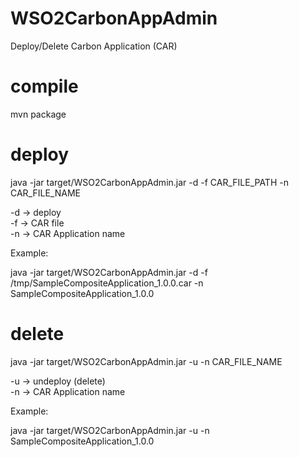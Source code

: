 # WSO2CarbonAppAdmin

Deploy/Delete Carbon Application (CAR)

# compile

mvn package

# deploy

java -jar target/WSO2CarbonAppAdmin.jar -d -f CAR_FILE_PATH -n CAR_FILE_NAME

-d -> deploy <br />
-f -> CAR file <br />
-n -> CAR Application name <br />

Example:

java -jar target/WSO2CarbonAppAdmin.jar -d -f /tmp/SampleCompositeApplication_1.0.0.car -n SampleCompositeApplication_1.0.0

# delete

java -jar target/WSO2CarbonAppAdmin.jar -u -n CAR_FILE_NAME

-u -> undeploy (delete) <br />
-n -> CAR Application name <br />

Example:

java -jar target/WSO2CarbonAppAdmin.jar -u -n SampleCompositeApplication_1.0.0


